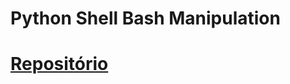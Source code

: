 # Python Shell Bash Manipulation

# [Repositório](https://github.com/LPAE/lpae.github.io/tree/master/estudos/python/shell_bash_manipulation)